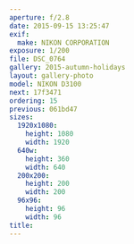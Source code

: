 ```yaml
---
aperture: f/2.8
date: 2015-09-15 13:25:47
exif:
  make: NIKON CORPORATION
exposure: 1/200
file: DSC_0764
gallery: 2015-autumn-holidays
layout: gallery-photo
model: NIKON D3100
next: 17f3471
ordering: 15
previous: 061bd47
sizes:
  1920x1080:
    height: 1080
    width: 1920
  640w:
    height: 360
    width: 640
  200x200:
    height: 200
    width: 200
  96x96:
    height: 96
    width: 96
title: 
---
```


